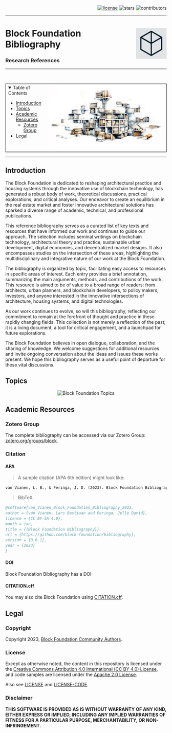 <div align="right">

  [![license](https://img.shields.io/github/license/block-foundation/bibliography?color=green&label=license&style=flat-square)](LICENSE.md)
  ![stars](https://img.shields.io/github/stars/block-foundation/bibliography?color=blue&label=stars&style=flat-square)
  ![contributors](https://img.shields.io/github/contributors/block-foundation/bibliography?color=blue&label=contributors&style=flat-square)

</div>

---

<div>
    <img align="right" src="https://raw.githubusercontent.com/block-foundation/brand/master/logo/logo_gray.png" width="96" alt="Block Foundation Logo">
    <h1 align="left">Block Foundation Bibliography</h1>
    <h3 align="left">Research References</h3>
</div>

---

<br/>
<table border="none" border-collapse="collapse" border-color="white" border="0px solid white"> <tr> <td>


<div>

<img align="right" width="75%" src="https://raw.githubusercontent.com/block-foundation/bibliography/master/res/block_foundation-books.jpg"  alt="Block Foundation Bibliography">

<div height="75%" >
<details open="open">
<summary>Table of Contents</summary>

- [Introduction](#introduction)
- [Topics](#topics)
- [Academic Resources](#academic-resources)
  - [Zotero Group](#zotero-group)
- [Legal](#legal)

</details>

</div>
</div>

</td>
</tr>
<tr>
</table>



---

## Introduction

The Block Foundation is dedicated to reshaping architectural practice and housing systems through the innovative use of blockchain technology, has generated a robust body of work, theoretical discussions, practical explorations, and critical analyses. Our endeavor to create an equilibrium in the real estate market and foster innovative architectural solutions has sparked a diverse range of academic, technical, and professional publications.

This reference bibliography serves as a curated list of key texts and resources that have informed our work and continues to guide our approach. The selection includes seminal writings on blockchain technology, architectural theory and practice, sustainable urban development, digital economies, and decentralized market designs. It also encompasses studies on the intersection of these areas, highlighting the multidisciplinary and integrative nature of our work at the Block Foundation.

The bibliography is organized by topic, facilitating easy access to resources in specific areas of interest. Each entry provides a brief annotation, summarizing the main arguments, methods, and contributions of the work. This resource is aimed to be of value to a broad range of readers: from architects, urban planners, and blockchain developers, to policy makers, investors, and anyone interested in the innovative intersections of architecture, housing systems, and digital technologies.

As our work continues to evolve, so will this bibliography, reflecting our commitment to remain at the forefront of thought and practice in these rapidly changing fields. This collection is not merely a reflection of the past; it is a living document, a tool for critical engagement, and a launchpad for future explorations.

The Block Foundation believes in open dialogue, collaboration, and the sharing of knowledge. We welcome suggestions for additional resources and invite ongoing conversation about the ideas and issues these works present. We hope this bibliography serves as a useful point of departure for these vital discussions.

## Topics

<p align="center">
    <img src="https://raw.githubusercontent.com/block-foundation/bibliography/master/res/block_foundation-topics.png"width="75%" alt="Block Foundation Topics">
</p>

## Academic Resources

### Zotero Group

The complete bibliography can be accessed via our Zotero Group: [zotero.org/groups/block](https://www.zotero.org/groups/block).

### Citation

#### APA

> A sample citation (APA 6th edition) might look like:  

``` txt
van Vianen, L. B., & Feringa, J. D. (2023). Block Foundation Bibliography (Version 0.0.1) [Computer software]. https://github.com/block-foundation/bibliography
```

> BibTeX

``` bib
@software{van_Vianen_Block_Foundation_Bibliography_2023,
author = {van Vianen, Lars Bastiaan and Feringa, Jelle David},
license = {CC BY-SA 4.0},
month = jan,
title = {{Block Foundation Bibliography}},
url = {https://github.com/block-foundation/bibliography},
version = {0.0.1},
year = {2023}
}
```

#### DOI

Block Foundation Bibliography has a DOI:  

#### CITATION.cff

You may also cite Block Foundation using [CITATION.cff](CITATION.cff).

## Legal

### Copyright

Copyright 2023, [Block Foundation Community Authors](https://github.com/block-foundation/community/blob/master/AUTHORS).

### License

Except as otherwise noted, the content in this repository is licensed under the
[Creative Commons Attribution 4.0 International (CC BY 4.0) License](https://creativecommons.org/licenses/by/4.0/), and
code samples are licensed under the [Apache 2.0 License](http://www.apache.org/licenses/LICENSE-2.0).

Also see [LICENSE](https://github.com/block-foundation/community/blob/master/LICENSE) and [LICENSE-CODE](https://github.com/block-foundation/community/blob/master/LICENSE-CODE).

### Disclaimer

**THIS SOFTWARE IS PROVIDED AS IS WITHOUT WARRANTY OF ANY KIND, EITHER EXPRESS OR IMPLIED, INCLUDING ANY IMPLIED WARRANTIES OF FITNESS FOR A PARTICULAR PURPOSE, MERCHANTABILITY, OR NON-INFRINGEMENT.**
